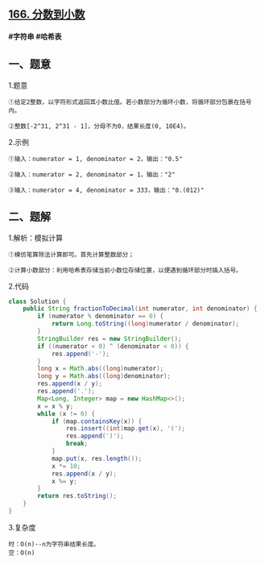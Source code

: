 ## [166. 分数到小数](https://leetcode.cn/problems/fraction-to-recurring-decimal/description/)

#### #字符串 #哈希表
## 一、题意
1.题意

    ①给定2整数，以字符形式返回其小数比值。若小数部分为循环小数，将循环部分包裹在括号内。

    ②整数[-2^31, 2^31 - 1]，分母不为0，结果长度(0, 10E4)。

2.示例

    ①输入：numerator = 1, denominator = 2，输出："0.5"

    ②输入：numerator = 2, denominator = 1，输出："2"

    ③输入：numerator = 4, denominator = 333，输出："0.(012)"
## 二、题解
1.解析：模拟计算

    ①模仿笔算除法计算即可。首先计算整数部分；

    ②计算小数部分：利用哈希表存储当前小数位存储位置，以便遇到循环部分时插入括号。

2.代码
```java
class Solution {
    public String fractionToDecimal(int numerator, int denominator) {
        if (numerator % denominator == 0) {
            return Long.toString((long)numerator / denominator);
        }
        StringBuilder res = new StringBuilder();
        if ((numerator < 0) ^ (denominator < 0)) {
            res.append('-');
        }
        long x = Math.abs((long)numerator);
        long y = Math.abs((long)denominator);
        res.append(x / y);
        res.append('.');
        Map<Long, Integer> map = new HashMap<>();
        x = x % y;
        while (x != 0) {
            if (map.containsKey(x)) {
                res.insert((int)map.get(x), '(');
                res.append(')');
                break;
            }
            map.put(x, res.length());
            x *= 10;
            res.append(x / y);
            x %= y;
        }
        return res.toString();
    }
}
```

3.复杂度

    时：O(n)--n为字符串结果长度。 
    空：O(n)